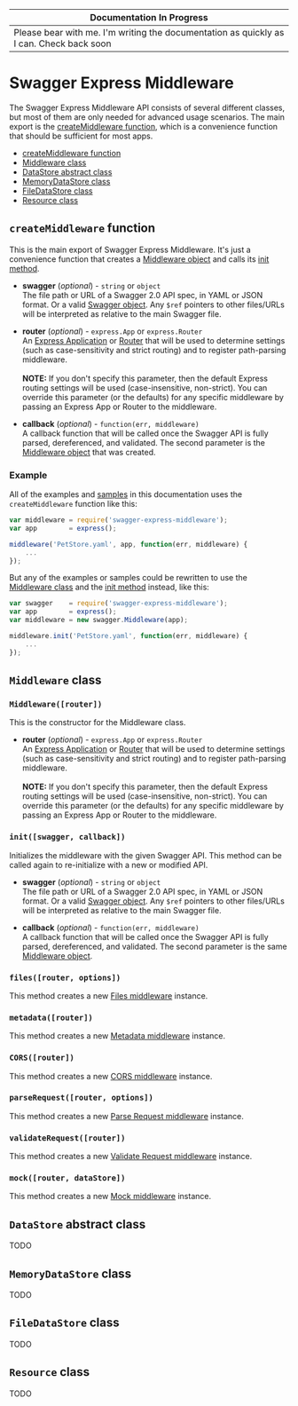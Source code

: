 | Documentation In Progress |
|---------------------------|
| Please bear with me.  I'm writing the documentation as quickly as I can.  Check back soon

Swagger Express Middleware
============================
The Swagger Express Middleware API consists of several different classes, but most of them are only needed for advanced usage scenarios.  The main export is the [createMiddleware function](#createmiddleware-function), which is a convenience function that should be sufficient for most apps.

* [createMiddleware function](#createmiddleware-function)
* [Middleware class](#middleware-class)
* [DataStore abstract class](#datastore-abstract-class)
* [MemoryDataStore class](#memorydatastore-class)
* [FileDataStore class](#filedatastore-class)
* [Resource class](#resource-class)


`createMiddleware` function
----------------------------
This is the main export of Swagger Express Middleware.  It's just a convenience function that creates a [Middleware object](#middleware-class) and calls its [init method](#init-swagger-callback).

* __swagger__ (_optional_) - `string` or `object`<br>
The file path or URL of a Swagger 2.0 API spec, in YAML or JSON format. Or a valid [Swagger object](https://github.com/swagger-api/swagger-spec/blob/master/versions/2.0.md#swagger-object).  Any `$ref` pointers to other files/URLs will be interpreted as relative to the main Swagger file.

* __router__ (_optional_) - `express.App` or `express.Router`<br>
An [Express Application](http://expressjs.com/4x/api.html#application) or [Router](http://expressjs.com/4x/api.html#router) that will be used to determine settings (such as case-sensitivity and strict routing) and to register path-parsing middleware.
<br><br>
__NOTE:__ If you don't specify this parameter, then the default Express routing settings will be used (case-insensitive, non-strict).  You can override this parameter (or the defaults) for any specific middleware by passing an Express App or Router to the middleware.

* __callback__ (_optional_) - `function(err, middleware)`<br>
A callback function that will be called once the Swagger API is fully parsed, dereferenced, and validated. The second parameter is the [Middleware object](#middleware-class) that was created.


### Example
All of the examples and [samples](../samples) in this documentation uses the `createMiddleware` function like this:

````javascript
var middleware = require('swagger-express-middleware');
var app        = express();

middleware('PetStore.yaml', app, function(err, middleware) { 
    ... 
});
````

But any of the examples or samples could be rewritten to use the [Middleware class](#middleware-class) and the [init method](#init-swagger-callback) instead, like this:

````javascript
var swagger    = require('swagger-express-middleware');
var app        = express();
var middleware = new swagger.Middleware(app);

middleware.init('PetStore.yaml', function(err, middleware) { 
    ... 
});
````


`Middleware` class
----------------------------
### `Middleware([router])`
This is the constructor for the Middleware class.

* __router__ (_optional_) - `express.App` or `express.Router`<br>
An [Express Application](http://expressjs.com/4x/api.html#application) or [Router](http://expressjs.com/4x/api.html#router) that will be used to determine settings (such as case-sensitivity and strict routing) and to register path-parsing middleware.
<br><br>
__NOTE:__ If you don't specify this parameter, then the default Express routing settings will be used (case-insensitive, non-strict).  You can override this parameter (or the defaults) for any specific middleware by passing an Express App or Router to the middleware.

### `init([swagger, callback])`
Initializes the middleware with the given Swagger API. This method can be called again to re-initialize with a new or modified API.

* __swagger__ (_optional_) - `string` or `object`<br>
The file path or URL of a Swagger 2.0 API spec, in YAML or JSON format. Or a valid [Swagger object](https://github.com/swagger-api/swagger-spec/blob/master/versions/2.0.md#swagger-object).  Any `$ref` pointers to other files/URLs will be interpreted as relative to the main Swagger file.

* __callback__ (_optional_) - `function(err, middleware)`<br>
A callback function that will be called once the Swagger API is fully parsed, dereferenced, and validated. The second parameter is the same [Middleware object](#middleware-class).

### `files([router, options])`
This method creates a new [Files middleware](files.md) instance.

### `metadata([router])`
This method creates a new [Metadata middleware](metadata.md) instance.

### `CORS([router])`
This method creates a new [CORS middleware](CORS.md) instance.

### `parseRequest([router, options])`
This method creates a new [Parse Request middleware](parseRequest.md) instance.

### `validateRequest([router])`
This method creates a new [Validate Request middleware](validateRequest.md) instance.

### `mock([router, dataStore])`
This method creates a new [Mock middleware](mock.md) instance.


`DataStore` abstract class
----------------------------
TODO


`MemoryDataStore` class
----------------------------
TODO


`FileDataStore` class
----------------------------
TODO


`Resource` class
----------------------------
TODO
